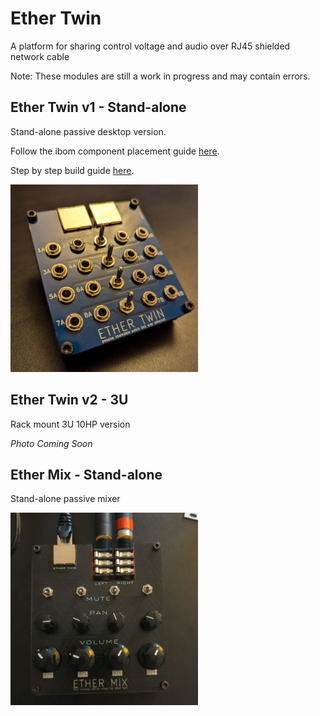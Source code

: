# Ether Twin

A platform for sharing control voltage and audio over RJ45 shielded network cable

Note: These modules are still a work in progress and may contain errors.

## Ether Twin v1 - Stand-alone

Stand-alone passive desktop version.

Follow the ibom component placement guide [here](https://htmlpreview.github.io/?https://github.com/awonak/ether-twin/blob/main/ether_v1/bom/ibom.html).

Step by step build guide [here](ether_v1/README.md).

![Stand-alone](ether_v1.jpg "Ether Twin v1")


## Ether Twin v2 - 3U

Rack mount 3U 10HP version

*Photo Coming Soon*

## Ether Mix - Stand-alone

Stand-alone passive mixer

![ether-mix](ether_mix.jpg "Ether Mix")
